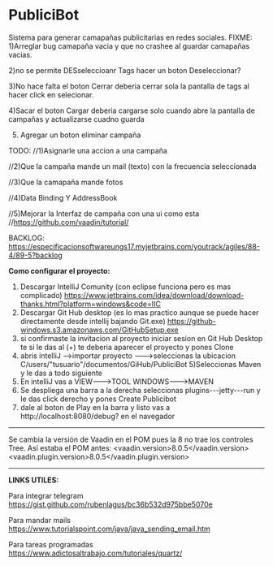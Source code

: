# PubliciBot
Sistema para generar camapañas publicitarias en redes sociales.
FIXME:
1)Arreglar bug camapaña vacia y que no crashee al guardar camapañas vacias.

2)no se permite DESseleccioanr Tags hacer un boton Deseleccionar?

3)No hace falta el boton Cerrar deberia cerrar sola la pantalla de tags al hacer click en selecionar.

4)Sacar el boton Cargar deberia cargarse solo cuando abre la pantalla de campañas y actualizarse cuadno guarda

5) Agregar un boton eliminar campaña

TODO:
//1)Asignarle una accion a una campaña

//2)Que la campaña mande un mail (texto) con la frecuencia seleccionada

//3)Que la camapaña mande fotos

//4)Data Binding Y AddressBook

//5)Mejorar la Interfaz de campaña con una ui como esta
//https://github.com/vaadin/tutorial/

 

BACKLOG:
https://especificacionsoftwareungs17.myjetbrains.com/youtrack/agiles/88-4/89-5?backlog

**Como configurar el proyecto:**
1) Descargar IntelliJ Comunity (con eclipse funciona pero es mas complicado)
https://www.jetbrains.com/idea/download/download-thanks.html?platform=windows&code=IIC
2) Descargar Git Hub desktop (es lo mas practico aunque se puede hacer directamente desde intellij bajando Git.exe)
https://github-windows.s3.amazonaws.com/GitHubSetup.exe
3) si confirmaste la invitacion al proyecto iniciar sesion en Git Hub Desktop te si le das al (+) te deberia aparecer el proyecto y pones Clone
4) abris intelliJ -->importar proyecto --->seleccionas la ubicacion C/users/"tusuario"/documentos/GiHub/PubliciBot
5)Seleccionas Maven y le das a todo siguiente
6) En intelliJ vas a VIEW--->TOOL WINDOWS--->MAVEN
7) Se despliega una barra a la derecha seleccionas plugins---jetty---run y le das click derecho y pones Create Publicibot
8) dale al boton de Play en la barra y listo vas a http://localhost:8080/debug? en el navegador


-------------------------
Se cambia la versión de Vaadin en el POM pues la 8 no trae los controles Tree.
Así estaba el POM antes:
		<vaadin.version>8.0.5</vaadin.version>
		<vaadin.plugin.version>8.0.5</vaadin.plugin.version>

-------------------------


**LINKS UTILES:**

Para integrar telegram
https://gist.github.com/rubenlagus/bc36b532d975bbe5070e

Para mandar mails
https://www.tutorialspoint.com/java/java_sending_email.htm

Para tareas programadas
https://www.adictosaltrabajo.com/tutoriales/quartz/

